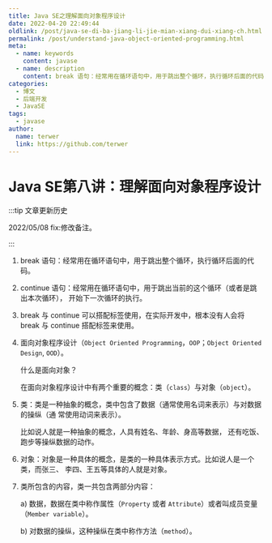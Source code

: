 ```yaml
---
title: Java SE之理解面向对象程序设计
date: 2022-04-20 22:49:44
oldlink: /post/java-se-di-ba-jiang-li-jie-mian-xiang-dui-xiang-ch.html
permalink: /post/understand-java-object-oriented-programming.html
meta:
  - name: keywords
    content: javase
  - name: description
    content: break 语句：经常用在循环语句中，用于跳出整个循环，执行循环后面的代码。
categories:
  - 博文
  - 后端开发
  - JavaSE
tags:
  - javase
author: 
  name: terwer
  link: https://github.com/terwer
---
```

# Java SE第八讲：理解面向对象程序设计

:::tip 文章更新历史

2022/05/08 fix:修改备注。

:::

1. break 语句：经常用在循环语句中，用于跳出整个循环，执行循环后面的代码。


2. continue 语句：经常用在循环语句中，用于跳出当前的这个循环（或者是跳出本次循环），
   开始下一次循环的执行。


3. break 与 continue 可以搭配标签使用，在实际开发中，根本没有人会将 break 与 continue
   搭配标签来使用。


4. 面向对象程序设计（`Object Oriented Programming`，`OOP`；`Object Oriented Design`, `OOD`）。      
   
   什么是面向对象？        
   
   在面向对象程序设计中有两个重要的概念：类（`class`）与对象（`object`）。


5. 类：类是一种抽象的概念，类中包含了数据（通常使用名词来表示）与对数据的操纵（通
   常使用动词来表示）。

   比如说人就是一种抽象的概念，人具有姓名、年龄、身高等数据，
   还有吃饭、跑步等操纵数据的动作。

6. 对象：对象是一种具体的概念，是类的一种具体表示方式。比如说人是一个类，而张三、
   李四、王五等具体的人就是对象。

7. 类所包含的内容，类一共包含两部分内容：      

   a) 数据，数据在类中称作属性（`Property` 或者 `Attribute`）或者叫成员变量（`Member
   variable`）。         

   b) 对数据的操纵，这种操纵在类中称作方法（`method`）。

